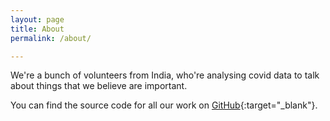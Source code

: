 ```yaml
---
layout: page
title: About
permalink: /about/

---
```


We're a bunch of volunteers from India, who're analysing covid data to talk about things that we believe are important.

You can find the source code for all our work on [GitHub][vics-gh]{:target="_blank"}.

[vics-gh]: https://github.com/vics-core/stats
